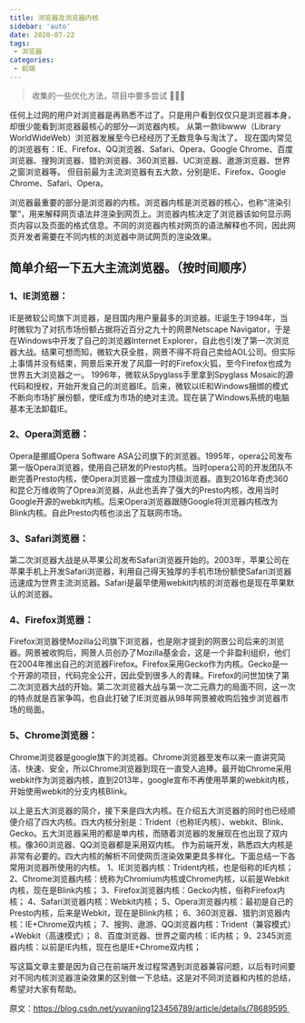 ```yaml
---
title: 浏览器及浏览器内核
sidebar: 'auto'
date: 2020-07-22
tags:
 - 浏览器
categories:
 - 前端
---
```

> 收集的一些优化方法，项目中要多尝试 🤔🤔🤔

任何上过网的用户对浏览器是再熟悉不过了。只是用户看到仅仅只是浏览器本身，却很少能看到浏览器最核心的部分—浏览器内核。
从第一款libwww（Library WorldWideWeb）浏览器发展至今已经经历了无数竞争与淘汰了。
现在国内常见的浏览器有：IE、Firefox、QQ浏览器、Safari、Opera、Google Chrome、百度浏览器、搜狗浏览器、猎豹浏览器、360浏览器、UC浏览器、遨游浏览器、世界之窗浏览器等。
但目前最为主流浏览器有五大款，分别是IE、Firefox、Google Chrome、Safari、Opera。

浏览器最重要的部分是浏览器的内核。浏览器内核是浏览器的核心，也称“渲染引擎”，用来解释网页语法并渲染到网页上。浏览器内核决定了浏览器该如何显示网页内容以及页面的格式信息。不同的浏览器内核对网页的语法解释也不同，因此网页开发者需要在不同内核的浏览器中测试网页的渲染效果。

## 简单介绍一下五大主流浏览器。（按时间顺序）
### 1、IE浏览器：
IE是微软公司旗下浏览器，是目国内用户量最多的浏览器。IE诞生于1994年，当时微软为了对抗市场份额占据将近百分之九十的网景Netscape Navigator，于是在Windows中开发了自己的浏览器Internet Explorer，自此也引发了第一次浏览器大战。结果可想而知，微软大获全胜，网景不得不将自己卖给AOL公司。但实际上事情并没有结束，网景后来开发了风靡一时的Firefox火狐，至今Firefox也成为世界五大浏览器之一。
1996年，微软从Spyglass手里拿到Spyglass Mosaic的源代码和授权，开始开发自己的浏览器IE。后来，微软以IE和Windows捆绑的模式不断向市场扩展份额，使IE成为市场的绝对主流。现在装了Windows系统的电脑基本无法卸载IE。

### 2、Opera浏览器：
Opera是挪威Opera Software ASA公司旗下的浏览器。1995年，opera公司发布第一版Opera浏览器，使用自己研发的Presto内核。当时opera公司的开发团队不断完善Presto内核，使Opera浏览器一度成为顶级浏览器。直到2016年奇虎360和昆仑万维收购了Oprea浏览器，从此也丢弃了强大的Presto内核，改用当时Google开源的webkit内核。后来Opera浏览器跟随Google将浏览器内核改为Blink内核。自此Presto内核也淡出了互联网市场。

### 3、Safari浏览器：
第二次浏览器大战是从苹果公司发布Safari浏览器开始的。2003年，苹果公司在苹果手机上开发Safari浏览器，利用自己得天独厚的手机市场份额使Safari浏览器迅速成为世界主流浏览器。Safari是最早使用webkit内核的浏览器也是现在苹果默认的浏览器。

### 4、Firefox浏览器：
Firefox浏览器使Mozilla公司旗下浏览器，也是刚才提到的网景公司后来的浏览器。网景被收购后，网景人员创办了Mozilla基金会，这是一个非盈利组织，他们在2004年推出自己的浏览器Firefox。Firefox采用Gecko作为内核。Gecko是一个开源的项目，代码完全公开，因此受到很多人的青睐。Firefox的问世加快了第二次浏览器大战的开始。第二次浏览器大战与第一次二元鼎力的局面不同，这一次的特点就是百家争鸣，也自此打破了IE浏览器从98年网景被收购后独步浏览器市场的局面。

### 5、Chrome浏览器：
Chrome浏览器是google旗下的浏览器。Chrome浏览器至发布以来一直讲究简洁、快速、安全，所以Chrome浏览器到现在一直受人追捧。最开始Chrome采用webkit作为浏览器内核，直到2013年，google宣布不再使用苹果的webkit内核，开始使用webkit的分支内核Blink。

以上是五大浏览器的简介，接下来是四大内核。在介绍五大浏览器的同时也已经顺便介绍了四大内核。四大内核分别是：Trident（也称IE内核）、webkit、Blink、Gecko。五大浏览器采用的都是单内核，而随着浏览器的发展现在也出现了双内核。像360浏览器、QQ浏览器都是采用双内核。
作为前端开发，熟悉四大内核是非常有必要的。四大内核的解析不同使网页渲染效果更具多样化。下面总结一下各常用浏览器所使用的内核。
1、IE浏览器内核：Trident内核，也是俗称的IE内核；
2、Chrome浏览器内核：统称为Chromium内核或Chrome内核，以前是Webkit内核，现在是Blink内核；
3、Firefox浏览器内核：Gecko内核，俗称Firefox内核；
4、Safari浏览器内核：Webkit内核；
5、Opera浏览器内核：最初是自己的Presto内核，后来是Webkit，现在是Blink内核；
6、360浏览器、猎豹浏览器内核：IE+Chrome双内核；
7、搜狗、遨游、QQ浏览器内核：Trident（兼容模式）+Webkit（高速模式）；
8、百度浏览器、世界之窗内核：IE内核；
9、2345浏览器内核：以前是IE内核，现在也是IE+Chrome双内核；

写这篇文章主要是因为自己在前端开发过程常遇到浏览器兼容问题，以后有时间要对不同内核浏览器渲染效果的区别做一下总结。这是对不同浏览器和内核的总结，希望对大家有帮助。

原文：https://blog.csdn.net/yuyanjing123456789/article/details/78689595 